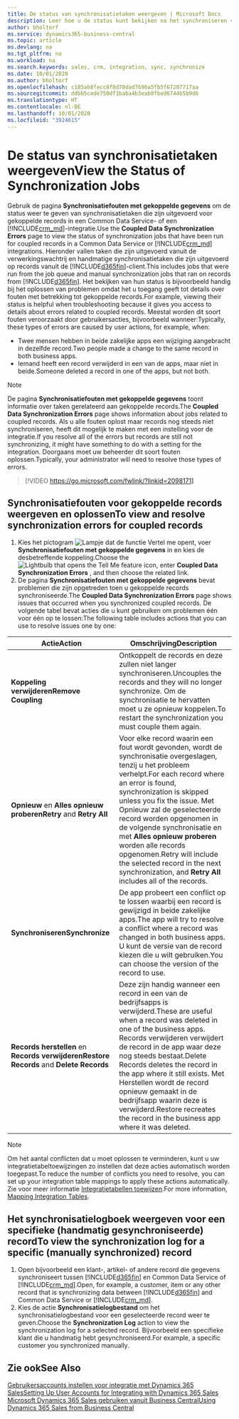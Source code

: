 ```yaml
---
title: De status van synchronisatietaken weergeven | Microsoft Docs
description: Leer hoe u de status kunt bekijken na het synchroniseren van gekoppelde records.
author: bholtorf
ms.service: dynamics365-business-central
ms.topic: article
ms.devlang: na
ms.tgt_pltfrm: na
ms.workload: na
ms.search.keywords: sales, crm, integration, sync, synchronize
ms.date: 10/01/2020
ms.author: bholtorf
ms.openlocfilehash: c185ab8fecc8f8d70dad7696a5fb5f67207717aa
ms.sourcegitcommit: ddbb5cede750df1baba4b3eab8fbed6744b5b9d6
ms.translationtype: HT
ms.contentlocale: nl-BE
ms.lasthandoff: 10/01/2020
ms.locfileid: "3924615"
---
```

# <a name="view-the-status-of-synchronization-jobs"></a><span data-ttu-id="d8439-103">De status van synchronisatietaken weergeven</span><span class="sxs-lookup"><span data-stu-id="d8439-103">View the Status of Synchronization Jobs</span></span>
<span data-ttu-id="d8439-104">Gebruik de pagina **Synchronisatiefouten met gekoppelde gegevens** om de status weer te geven van synchronisatietaken die zijn uitgevoerd voor gekoppelde records in een Common Data Service- of een [!INCLUDE[crm_md](includes/crm_md.md)]-integratie.</span><span class="sxs-lookup"><span data-stu-id="d8439-104">Use the **Coupled Data Synchronization Errors** page to view the status of synchronization jobs that have been run for coupled records in a Common Data Service or [!INCLUDE[crm_md](includes/crm_md.md)] integrations.</span></span> <span data-ttu-id="d8439-105">Hieronder vallen taken die zijn uitgevoerd vanuit de verwerkingswachtrij en handmatige synchronisatietaken die zijn uitgevoerd op records vanuit de [!INCLUDE[d365fin](includes/d365fin_md.md)]-client.</span><span class="sxs-lookup"><span data-stu-id="d8439-105">This includes jobs that were run from the job queue and manual synchronization jobs that ran on records from [!INCLUDE[d365fin](includes/d365fin_md.md)].</span></span> <span data-ttu-id="d8439-106">Het bekijken van hun status is bijvoorbeeld handig bij het oplossen van problemen omdat het u toegang geeft tot details over fouten met betrekking tot gekoppelde records.</span><span class="sxs-lookup"><span data-stu-id="d8439-106">For example, viewing their status is helpful when troubleshooting because it gives you access to details about errors related to coupled records.</span></span> <span data-ttu-id="d8439-107">Meestal worden dit soort fouten veroorzaakt door gebruikersacties, bijvoorbeeld wanneer:</span><span class="sxs-lookup"><span data-stu-id="d8439-107">Typically, these types of errors are caused by user actions, for example, when:</span></span>  

* <span data-ttu-id="d8439-108">Twee mensen hebben in beide zakelijke apps een wijziging aangebracht in dezelfde record.</span><span class="sxs-lookup"><span data-stu-id="d8439-108">Two people made a change to the same record in both business apps.</span></span>
* <span data-ttu-id="d8439-109">Iemand heeft een record verwijderd in een van de apps, maar niet in beide.</span><span class="sxs-lookup"><span data-stu-id="d8439-109">Someone deleted a record in one of the apps, but not both.</span></span>

> [!Note]
> <span data-ttu-id="d8439-110">De pagina **Synchronisatiefouten met gekoppelde gegevens** toont informatie over taken gerelateerd aan gekoppelde records.</span><span class="sxs-lookup"><span data-stu-id="d8439-110">The **Coupled Data Synchronization Errors** page shows information about jobs related to coupled records.</span></span> <span data-ttu-id="d8439-111">Als u alle fouten oplost maar records nog steeds niet synchroniseren, heeft dit mogelijk te maken met een instelling voor de integratie.</span><span class="sxs-lookup"><span data-stu-id="d8439-111">If you resolve all of the errors but records are still not synchronizing, it might have something to do with a setting for the integration.</span></span> <span data-ttu-id="d8439-112">Doorgaans moet uw beheerder dit soort fouten oplossen.</span><span class="sxs-lookup"><span data-stu-id="d8439-112">Typically, your administrator will need to resolve those types of errors.</span></span>   

> [!VIDEO https://go.microsoft.com/fwlink/?linkid=2098171]

## <a name="to-view-and-resolve-synchronization-errors-for-coupled-records"></a><span data-ttu-id="d8439-113">Synchronisatiefouten voor gekoppelde records weergeven en oplossen</span><span class="sxs-lookup"><span data-stu-id="d8439-113">To view and resolve synchronization errors for coupled records</span></span>
1. <span data-ttu-id="d8439-114">Kies het pictogram ![Lampje dat de functie Vertel me opent](media/ui-search/search_small.png "Vertel me wat u wilt doen"), voer **Synchronisatiefouten met gekoppelde gegevens** in en kies de desbetreffende koppeling.</span><span class="sxs-lookup"><span data-stu-id="d8439-114">Choose the ![Lightbulb that opens the Tell Me feature](media/ui-search/search_small.png "Tell me what you want to do") icon, enter **Coupled Data Synchronization Errors** , and then choose the related link.</span></span>
2. <span data-ttu-id="d8439-115">De pagina **Synchronisatiefouten met gekoppelde gegevens** bevat problemen die zijn opgetreden toen u gekoppelde records synchroniseerde.</span><span class="sxs-lookup"><span data-stu-id="d8439-115">The **Coupled Data Synchronization Errors** page shows issues that occurred when you synchronized coupled records.</span></span> <span data-ttu-id="d8439-116">De volgende tabel bevat acties die u kunt gebruiken om problemen één voor één op te lossen:</span><span class="sxs-lookup"><span data-stu-id="d8439-116">The following table includes actions that you can use to resolve issues one by one:</span></span>

|<span data-ttu-id="d8439-117">Actie</span><span class="sxs-lookup"><span data-stu-id="d8439-117">Action</span></span>|<span data-ttu-id="d8439-118">Omschrijving</span><span class="sxs-lookup"><span data-stu-id="d8439-118">Description</span></span>|
|----|----|
|<span data-ttu-id="d8439-119">**Koppeling verwijderen**</span><span class="sxs-lookup"><span data-stu-id="d8439-119">**Remove Coupling**</span></span>|<span data-ttu-id="d8439-120">Ontkoppelt de records en deze zullen niet langer synchroniseren.</span><span class="sxs-lookup"><span data-stu-id="d8439-120">Uncouples the records and they will no longer synchronize.</span></span> <span data-ttu-id="d8439-121">Om de synchronisatie te hervatten moet u ze opnieuw koppelen.</span><span class="sxs-lookup"><span data-stu-id="d8439-121">To restart the synchronization you must couple them again.</span></span> |
|<span data-ttu-id="d8439-122">**Opnieuw** en **Alles opnieuw proberen**</span><span class="sxs-lookup"><span data-stu-id="d8439-122">**Retry** and **Retry All**</span></span>|<span data-ttu-id="d8439-123">Voor elke record waarin een fout wordt gevonden, wordt de synchronisatie overgeslagen, tenzij u het probleem verhelpt.</span><span class="sxs-lookup"><span data-stu-id="d8439-123">For each record where an error is found, synchronization is skipped unless you fix the issue.</span></span> <span data-ttu-id="d8439-124">Met Opnieuw zal de geselecteerde record worden opgenomen in de volgende synchronisatie en met **Alles opnieuw proberen** worden alle records opgenomen.</span><span class="sxs-lookup"><span data-stu-id="d8439-124">Retry will include the selected record in the next synchronization, and **Retry All** includes all of the records.</span></span>|
|<span data-ttu-id="d8439-125">**Synchroniseren**</span><span class="sxs-lookup"><span data-stu-id="d8439-125">**Synchronize**</span></span>|<span data-ttu-id="d8439-126">De app probeert een conflict op te lossen waarbij een record is gewijzigd in beide zakelijke apps.</span><span class="sxs-lookup"><span data-stu-id="d8439-126">The app will try to resolve a conflict where a record was changed in both business apps.</span></span> <span data-ttu-id="d8439-127">U kunt de versie van de record kiezen die u wilt gebruiken.</span><span class="sxs-lookup"><span data-stu-id="d8439-127">You can choose the version of the record to use.</span></span>|
|<span data-ttu-id="d8439-128">**Records herstellen** en **Records verwijderen**</span><span class="sxs-lookup"><span data-stu-id="d8439-128">**Restore Records** and **Delete Records**</span></span>|<span data-ttu-id="d8439-129">Deze zijn handig wanneer een record in een van de bedrijfsapps is verwijderd.</span><span class="sxs-lookup"><span data-stu-id="d8439-129">These are useful when a record was deleted in one of the business apps.</span></span> <span data-ttu-id="d8439-130">Records verwijderen verwijdert de record in de app waar deze nog steeds bestaat.</span><span class="sxs-lookup"><span data-stu-id="d8439-130">Delete Records deletes the record in the app where it still exists.</span></span> <span data-ttu-id="d8439-131">Met Herstellen wordt de record opnieuw gemaakt in de bedrijfsapp waarin deze is verwijderd.</span><span class="sxs-lookup"><span data-stu-id="d8439-131">Restore recreates the record in the business app where it was deleted.</span></span>|

> [!NOTE]
> <span data-ttu-id="d8439-132">Om het aantal conflicten dat u moet oplossen te verminderen, kunt u uw integratietabeltoewijzingen zo instellen dat deze acties automatisch worden toegepast.</span><span class="sxs-lookup"><span data-stu-id="d8439-132">To reduce the number of conflicts you need to resolve, you can set up your integration table mappings to apply these actions automatically.</span></span> <span data-ttu-id="d8439-133">Zie voor meer informatie [Integratietabellen toewijzen](admin-how-to-modify-table-mappings-for-synchronization.md#mapping-integration-tables).</span><span class="sxs-lookup"><span data-stu-id="d8439-133">For more information, [Mapping Integration Tables](admin-how-to-modify-table-mappings-for-synchronization.md#mapping-integration-tables).</span></span>

## <a name="to-view-the-synchronization-log-for-a-specific-manually-synchronized-record"></a><span data-ttu-id="d8439-134">Het synchronisatielogboek weergeven voor een specifieke (handmatig gesynchroniseerde) record</span><span class="sxs-lookup"><span data-stu-id="d8439-134">To view the synchronization log for a specific (manually synchronized) record</span></span>
1. <span data-ttu-id="d8439-135">Open bijvoorbeeld een klant-, artikel- of andere record die gegevens synchroniseert tussen [!INCLUDE[d365fin](includes/d365fin_md.md)] en Common Data Service of [!INCLUDE[crm_md](includes/crm_md.md)].</span><span class="sxs-lookup"><span data-stu-id="d8439-135">Open, for example, a customer, item or any other record that is synchronizing data between [!INCLUDE[d365fin](includes/d365fin_md.md)] and Common Data Service or [!INCLUDE[crm_md](includes/crm_md.md)].</span></span>
2. <span data-ttu-id="d8439-136">Kies de actie **Synchronisatielogbestand** om het synchronisatielogbestand voor een geselecteerde record weer te geven.</span><span class="sxs-lookup"><span data-stu-id="d8439-136">Choose the **Synchronization Log** action to view the synchronization log for a selected record.</span></span> <span data-ttu-id="d8439-137">Bijvoorbeeld een specifieke klant die u handmatig hebt gesynchroniseerd.</span><span class="sxs-lookup"><span data-stu-id="d8439-137">For example, a specific customer you synchronized manually.</span></span>

## <a name="see-also"></a><span data-ttu-id="d8439-138">Zie ook</span><span class="sxs-lookup"><span data-stu-id="d8439-138">See Also</span></span>  
[<span data-ttu-id="d8439-139">Gebruikersaccounts instellen voor integratie met Dynamics 365 Sales</span><span class="sxs-lookup"><span data-stu-id="d8439-139">Setting Up User Accounts for Integrating with Dynamics 365 Sales</span></span>](admin-setting-up-integration-with-dynamics-sales.md)  
[<span data-ttu-id="d8439-140">Microsoft Dynamics 365 Sales gebruiken vanuit Business Central</span><span class="sxs-lookup"><span data-stu-id="d8439-140">Using Dynamics 365 Sales from Business Central</span></span>](marketing-integrate-dynamicscrm.md)
